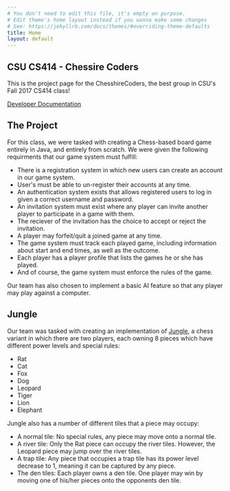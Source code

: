 ```yaml
---
# You don't need to edit this file, it's empty on purpose.
# Edit theme's home layout instead if you wanna make some changes
# See: https://jekyllrb.com/docs/themes/#overriding-theme-defaults
title: Home
layout: default
---
```


## CSU CS414 - Chessire Coders

This is the project page for the ChesshireCoders, the best group in CSU's Fall 2017 CS414 class!

[Developer Documentation](https://github.com/tking2096/cs414-f17-301-chessire-coders/wiki)

## The Project

For this class, we were tasked with creating a Chess-based board game entirely in Java, and entirely from scratch. We were given the following requirments that our game system must fulfill:

- There is a registration system in which new users can create an account in our game system.
- User's must be able to un-register their accounts at any time.
- An authentication system exists that allows registered users to log in given a correct username and password.
- An invitation system must exist where any player can invite another player to participate in a game with them.
- The reciever of the invitation has the choice to accept or reject the invitation.
- A player may forfeit/quit a joined game at any time.
- The game system must track each played game, including information about start and end times, as well as the outcome.
- Each player has a player profile that lists the games he or she has played.
- And of course, the game system must enforce the rules of the game.

Our team has also chosen to implement a basic AI feature so that any player may play against a computer.

## Jungle

Our team was tasked with creating an implementation of [Jungle](https://en.wikipedia.org/wiki/Jungle_(board_game)), a chess variant in which there are two players, each owning 8 pieces which have different power levels and special rules:

- Rat
- Cat
- Fox
- Dog
- Leopard
- Tiger
- Lion
- Elephant

Jungle also has a number of different tiles that a piece may occupy:

- A normal tile: No special rules, any piece may move onto a normal tile.
- A river tile: Only the Rat piece can occupy the river tiles. However, the Leopard piece may jump over the river tiles.
- A trap tile: Any piece that occupies a trap tile has its power level decrease to 1, meaning it can be captured by any piece.
- The den tiles: Each player owns a den tile. One player may win by moving one of his/her pieces onto the opponents den tile.
